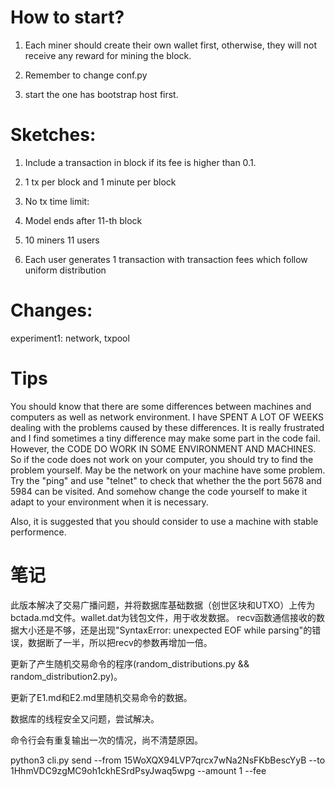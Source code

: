 # How to start?

1. Each miner should create their own wallet first, otherwise, they will not receive any reward for mining the block.

2. Remember to change conf.py

3. start the one has bootstrap host first.

# Sketches:

1. Include a transaction in block if its fee is higher than 0.1.

2. 1 tx per block and 1 minute per block

3. No tx time limit:

4. Model ends after 11-th block

5. 10 miners
11 users

6. Each user generates 1 transaction with transaction fees which follow uniform distribution

# Changes:

experiment1: network, txpool

# Tips

You should know that there are some differences between machines and computers as well as network environment. I have SPENT A LOT OF WEEKS dealing with the problems caused by these differences. It is really frustrated and I find sometimes a tiny difference may make some part in the code fail. However, the CODE DO WORK IN SOME ENVIRONMENT AND MACHINES. So if the code does not work on your computer, you should try to find the problem yourself. May be the network on your machine have some problem. Try the "ping" and use "telnet" to check that whether the the port 5678 and 5984 can be visited. And somehow change the code yourself to make it adapt to your environment when it is necessary.

Also, it is suggested that you should consider to use a machine with stable performence.

# 笔记

此版本解决了交易广播问题，并将数据库基础数据（创世区块和UTXO）上传为bctada.md文件。wallet.dat为钱包文件，用于收发数据。
recv函数通信接收的数据大小还是不够，还是出现"SyntaxError: unexpected EOF while parsing"的错误，数据断了一半，所以把recv的参数再增加一倍。

更新了产生随机交易命令的程序(random_distributions.py && random_distribution2.py)。

更新了E1.md和E2.md里随机交易命令的数据。

数据库的线程安全又问题，尝试解决。

命令行会有重复输出一次的情况，尚不清楚原因。

python3 cli.py send --from 15WoXQX94LVP7qrcx7wNa2NsFKbBescYyB --to 1HhmVDC9zgMC9oh1ckhESrdPsyJwaq5wpg --amount 1 --fee 
